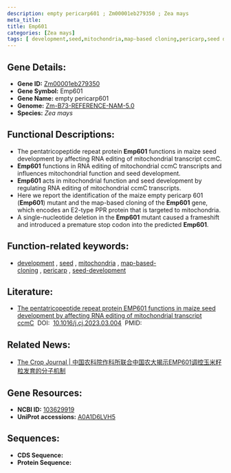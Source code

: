 ```yaml
---
description: empty pericarp601 ; Zm00001eb279350 ; Zea mays
meta_title:
title: Emp601
categories: [Zea mays]
tags: [ development,seed,mitochondria,map-based cloning,pericarp,seed development ]
---
```


## Gene Details:
- **Gene ID:**	[Zm00001eb279350](https://www.maizegdb.org/gene_center/gene/Zm00001eb279350)
- **Gene Symbol:** Emp601
- **Gene Name:** empty pericarp601
- **Genome:** [Zm-B73-REFERENCE-NAM-5.0](https://www.maizegdb.org/genome/assembly/Zm-B73-REFERENCE-NAM-5.0)
- **Species:** *Zea mays*

## Functional Descriptions:
   - The pentatricopeptide repeat protein **Emp601** functions in maize seed development by affecting RNA editing of mitochondrial transcript ccmC.
   - **Emp601** functions in RNA editing of mitochondrial ccmC transcripts and influences mitochondrial function and seed development.
   - **Emp601** acts in mitochondrial function and seed development by regulating RNA editing of mitochondrial ccmC transcripts.
   - Here we report the identification of the maize empty pericarp 601 (**Emp601**) mutant and the map-based cloning of the **Emp601** gene, which encodes an E2-type PPR protein that is targeted to mitochondria.
   - A single-nucleotide deletion in the **Emp601** mutant caused a frameshift and introduced a premature stop codon into the predicted **Emp601**.

## Function-related keywords:
- [development](/tags/development/)&nbsp;,&nbsp;[seed](/tags/seed/)&nbsp;,&nbsp;[mitochondria](/tags/mitochondria/)&nbsp;,&nbsp;[map-based-cloning](/tags/map-based-cloning/)&nbsp;,&nbsp;[pericarp](/tags/pericarp/)&nbsp;,&nbsp;[seed-development](/tags/seed-development/)

## Literature:
   - [The pentatricopeptide repeat protein EMP601 functions in maize seed development by affecting RNA editing of mitochondrial transcript ccmC]( https://www.sciencedirect.com/science/article/pii/S2214514123000351?via%3Dihub)&nbsp;&nbsp;DOI:&nbsp;&nbsp;[10.1016/j.cj.2023.03.004](https://www.sciencedirect.com/science/article/pii/S2214514123000351?via%3Dihub)&nbsp;&nbsp;PMID:&nbsp;&nbsp;[](https://pubmed.ncbi.nlm.nih.gov//)

## Related News:
   - [The Crop Journal | 中国农科院作科所联合中国农大揭示EMP601调控玉米籽粒发育的分子机制](https://mp.weixin.qq.com/s/fM71-7qRssXAfPUMRQH4xA)

## Gene Resources:
- **NCBI ID:** [103629919](https://www.ncbi.nlm.nih.gov/gene/?term=103629919)
- **UniProt accessions:** [A0A1D6LVH5](https://www.uniprot.org/uniprotkb/A0A1D6LVH5/entry)



## Sequences:
- **CDS Sequence:**
- **Protein Sequence:**
